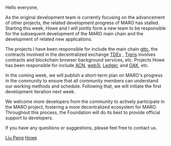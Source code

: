 
Hello everyone,

As the original development team is currently focusing on the advancement of other projects, the related development progress of MARO has stalled. Starting this week, Howe and I will jointly form a new team to be responsible for the subsequent development of the MARO main chain and the development of related new applications.

The projects I have been responsible for include the main chain [gttc](https://github.com/ttceco/gttc), the contracts involved in the decentralized exchange [TDEx](https://github.com/TTCECO/tdex) , [Tigris](https://github.com/TTCECO/Tigris) involves contracts and blockchain browser background services, etc. Projects Howe has been responsible for include [ACN](https://github.com/TTCECO/acn_smart_contract), [web3j](https://github.com/TTCECO/web3j), [Ledger](https://github.com/TTCECO/ledger-app-ttc), and [OAK](https://github.com/TTCECO/OAK), etc.

In the coming week, we will publish a short-term plan on MARO's progress in the community to ensure that all community members can understand our working methods and schedule. Following that, we will initiate the first development iteration next week.

We welcome more developers from the community to actively participate in the MARO project, fostering a more decentralized ecosystem for MARO. Throughout this process, the Foundation will do its best to provide official support to developers.

If you have any questions or suggestions, please feel free to contact us. 

[Liu Peng](https://t.me/PDUPUB)
[Howe](https://t.me/HoweKuo)
